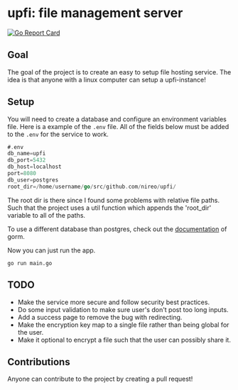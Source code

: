# upfi: file management server

[![Go Report Card](https://goreportcard.com/badge/github.com/nireo/upfi)](https://goreportcard.com/report/github.com/nireo/upfi)

## Goal

The goal of the project is to create an easy to setup file hosting service. The idea is that anyone with a linux computer can setup a upfi-instance!


## Setup

You will need to create a database and configure an environment variables file. Here is a example of the `.env` file. All of the fields below must be added to the `.env` for the service to work.

```go
#.env
db_name=upfi
db_port=5432
db_host=localhost
port=8080
db_user=postgres
root_dir=/home/username/go/src/github.com/nireo/upfi/
```

The root dir is there since I found some problems with relative file paths. Such that the project uses a util function which appends the 'root_dir' variable to all of the paths.

To use a different database than postgres, check out the [documentation](https://gorm.io/docs/connecting_to_the_database.html) of gorm.


Now you can just run the app.

```
go run main.go
```

## TODO

* Make the service more secure and follow security best practices.
* Do some input validation to make sure user's don't post too long inputs.
* Add a success page to remove the bug with redirecting.
* Make the encryption key map to a single file rather than being global for the user.
* Make it optional to encrypt a file such that the user can possibly share it.

## Contributions

Anyone can contribute to the project by creating a pull request!
